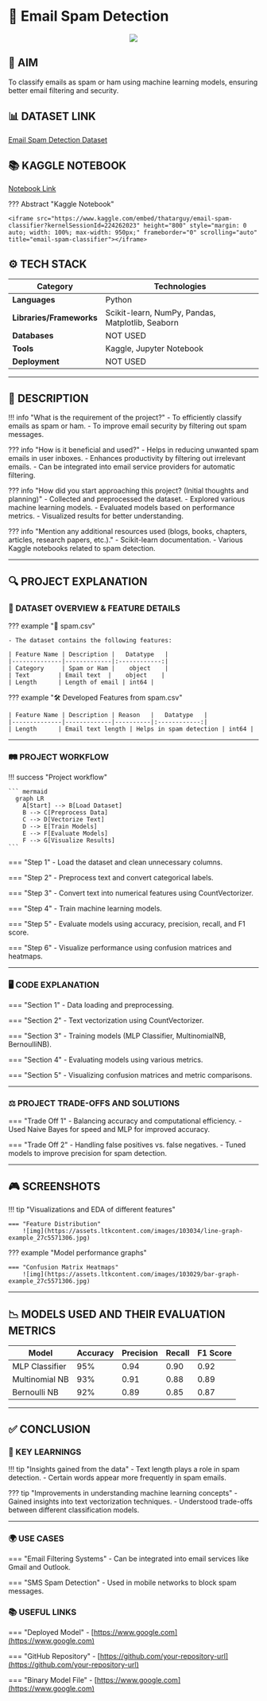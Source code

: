 # 🌟 Email Spam Detection

<div align="center">
    <img src="https://github.com/user-attachments/assets/c90bf132-68a6-4155-b191-d2da7e35d0ca" />
</div>

## 🎯 AIM
To classify emails as spam or ham using machine learning models, ensuring better email filtering and security.

## 📊 DATASET LINK
[Email Spam Detection Dataset](https://www.kaggle.com/datasets/shantanudhakadd/email-spam-detection-dataset-classification)

## 📚 KAGGLE NOTEBOOK
[Notebook Link](https://www.kaggle.com/code/thatarguy/email-spam-classifier?kernelSessionId=224262023)

??? Abstract "Kaggle Notebook"

    <iframe src="https://www.kaggle.com/embed/thatarguy/email-spam-classifier?kernelSessionId=224262023" height="800" style="margin: 0 auto; width: 100%; max-width: 950px;" frameborder="0" scrolling="auto" title="email-spam-classifier"></iframe>

## ⚙️ TECH STACK

| **Category**             | **Technologies**                            |
|--------------------------|---------------------------------------------|
| **Languages**            | Python                                     |
| **Libraries/Frameworks** | Scikit-learn, NumPy, Pandas, Matplotlib, Seaborn |
| **Databases**            | NOT USED                                   |
| **Tools**                | Kaggle, Jupyter Notebook                   |
| **Deployment**           | NOT USED                                   |

---

## 📝 DESCRIPTION
!!! info "What is the requirement of the project?"
    - To efficiently classify emails as spam or ham.
    - To improve email security by filtering out spam messages.

??? info "How is it beneficial and used?"
    - Helps in reducing unwanted spam emails in user inboxes.
    - Enhances productivity by filtering out irrelevant emails.
    - Can be integrated into email service providers for automatic filtering.

??? info "How did you start approaching this project? (Initial thoughts and planning)"
    - Collected and preprocessed the dataset.
    - Explored various machine learning models.
    - Evaluated models based on performance metrics.
    - Visualized results for better understanding.

??? info "Mention any additional resources used (blogs, books, chapters, articles, research papers, etc.)."
    - Scikit-learn documentation.
    - Various Kaggle notebooks related to spam detection.

---

## 🔍 PROJECT EXPLANATION

### 🧩 DATASET OVERVIEW & FEATURE DETAILS

??? example "📂 spam.csv"

    - The dataset contains the following features:

    | Feature Name | Description |   Datatype   |
    |--------------|-------------|:------------:|
    | Category     | Spam or Ham |    object    |
    | Text        | Email text  |    object    |
    | Length      | Length of email | int64 |

??? example "🛠 Developed Features from spam.csv"

    | Feature Name | Description | Reason   |   Datatype   |
    |--------------|-------------|----------|:------------:|
    | Length      | Email text length | Helps in spam detection | int64 |

---

### 🛤 PROJECT WORKFLOW

!!! success "Project workflow"

    ``` mermaid
      graph LR
        A[Start] --> B[Load Dataset]
        B --> C[Preprocess Data]
        C --> D[Vectorize Text]
        D --> E[Train Models]
        E --> F[Evaluate Models]
        F --> G[Visualize Results]
    ```

=== "Step 1"
    - Load the dataset and clean unnecessary columns.

=== "Step 2"
    - Preprocess text and convert categorical labels.

=== "Step 3"
    - Convert text into numerical features using CountVectorizer.

=== "Step 4"
    - Train machine learning models.

=== "Step 5"
    - Evaluate models using accuracy, precision, recall, and F1 score.

=== "Step 6"
    - Visualize performance using confusion matrices and heatmaps.

---

### 🖥 CODE EXPLANATION

=== "Section 1"
    - Data loading and preprocessing.

=== "Section 2"
    - Text vectorization using CountVectorizer.

=== "Section 3"
    - Training models (MLP Classifier, MultinomialNB, BernoulliNB).

=== "Section 4"
    - Evaluating models using various metrics.

=== "Section 5"
    - Visualizing confusion matrices and metric comparisons.

---

### ⚖️ PROJECT TRADE-OFFS AND SOLUTIONS

=== "Trade Off 1"
    - Balancing accuracy and computational efficiency.
      - Used Naive Bayes for speed and MLP for improved accuracy.

=== "Trade Off 2"
    - Handling false positives vs. false negatives.
      - Tuned models to improve precision for spam detection.

---

## 🎮 SCREENSHOTS

!!! tip "Visualizations and EDA of different features"

    === "Feature Distribution"
        ![img](https://assets.ltkcontent.com/images/103034/line-graph-example_27c5571306.jpg)

??? example "Model performance graphs"

    === "Confusion Matrix Heatmaps"
        ![img](https://assets.ltkcontent.com/images/103029/bar-graph-example_27c5571306.jpg)

---

## 📉 MODELS USED AND THEIR EVALUATION METRICS

|    Model   | Accuracy |  Precision  | Recall | F1 Score |
|------------|----------|------------|--------|----------|
| MLP Classifier |  95% | 0.94 | 0.90 | 0.92 |
| Multinomial NB |  93% | 0.91 | 0.88 | 0.89 |
| Bernoulli NB |  92% | 0.89 | 0.85 | 0.87 |

---

## ✅ CONCLUSION

### 🔑 KEY LEARNINGS

!!! tip "Insights gained from the data"
    - Text length plays a role in spam detection.
    - Certain words appear more frequently in spam emails.

??? tip "Improvements in understanding machine learning concepts"
    - Gained insights into text vectorization techniques.
    - Understood trade-offs between different classification models.

---

### 🌍 USE CASES

=== "Email Filtering Systems"
    - Can be integrated into email services like Gmail and Outlook.

=== "SMS Spam Detection"
    - Used in mobile networks to block spam messages.

### 📚 USEFUL LINKS

=== "Deployed Model"
    - [https://www.google.com](https://www.google.com)

=== "GitHub Repository"
    - [https://github.com/your-repository-url](https://github.com/your-repository-url)

=== "Binary Model File"
    - [https://www.google.com](https://www.google.com)

